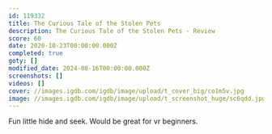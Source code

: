 ```yaml
---
id: 119332
title: The Curious Tale of the Stolen Pets
description: The Curious Tale of the Stolen Pets - Review
score: 60
date: 2020-10-23T00:00:00.000Z
completed: true
goty: []
modified_date: 2024-08-16T00:00:00.000Z
screenshots: []
videos: []
cover: //images.igdb.com/igdb/image/upload/t_cover_big/co1m5v.jpg
image: //images.igdb.com/igdb/image/upload/t_screenshot_huge/sc6qdd.jpg
---
```

Fun little hide and seek. Would be great for vr beginners.